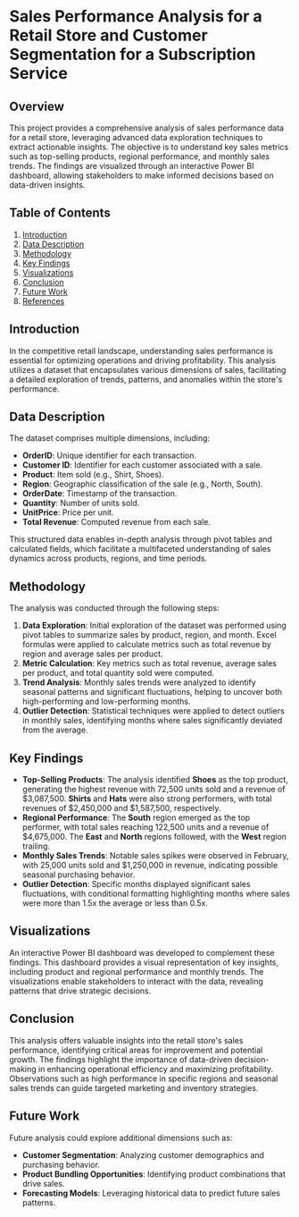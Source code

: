 
# Sales Performance Analysis for a Retail Store and Customer Segmentation for a Subscription Service

## Overview

This project provides a comprehensive analysis of sales performance data for a retail store, leveraging advanced data exploration techniques to extract actionable insights. The objective is to understand key sales metrics such as top-selling products, regional performance, and monthly sales trends. The findings are visualized through an interactive Power BI dashboard, allowing stakeholders to make informed decisions based on data-driven insights.

## Table of Contents

1. [Introduction](#introduction)
2. [Data Description](#data-description)
3. [Methodology](#methodology)
4. [Key Findings](#key-findings)
5. [Visualizations](#visualizations)
6. [Conclusion](#conclusion)
7. [Future Work](#future-work)
8. [References](#references)

## Introduction

In the competitive retail landscape, understanding sales performance is essential for optimizing operations and driving profitability. This analysis utilizes a dataset that encapsulates various dimensions of sales, facilitating a detailed exploration of trends, patterns, and anomalies within the store's performance.

## Data Description

The dataset comprises multiple dimensions, including:

- **OrderID**: Unique identifier for each transaction.
- **Customer ID**: Identifier for each customer associated with a sale.
- **Product**: Item sold (e.g., Shirt, Shoes).
- **Region**: Geographic classification of the sale (e.g., North, South).
- **OrderDate**: Timestamp of the transaction.
- **Quantity**: Number of units sold.
- **UnitPrice**: Price per unit.
- **Total Revenue**: Computed revenue from each sale.

This structured data enables in-depth analysis through pivot tables and calculated fields, which facilitate a multifaceted understanding of sales dynamics across products, regions, and time periods.

## Methodology

The analysis was conducted through the following steps:

1. **Data Exploration**: Initial exploration of the dataset was performed using pivot tables to summarize sales by product, region, and month. Excel formulas were applied to calculate metrics such as total revenue by region and average sales per product.
2. **Metric Calculation**: Key metrics such as total revenue, average sales per product, and total quantity sold were computed.
3. **Trend Analysis**: Monthly sales trends were analyzed to identify seasonal patterns and significant fluctuations, helping to uncover both high-performing and low-performing months.
4. **Outlier Detection**: Statistical techniques were applied to detect outliers in monthly sales, identifying months where sales significantly deviated from the average.

## Key Findings

- **Top-Selling Products**: The analysis identified **Shoes** as the top product, generating the highest revenue with 72,500 units sold and a revenue of $3,087,500. **Shirts** and **Hats** were also strong performers, with total revenues of $2,450,000 and $1,587,500, respectively.
- **Regional Performance**: The **South** region emerged as the top performer, with total sales reaching 122,500 units and a revenue of $4,675,000. The **East** and **North** regions followed, with the **West** region trailing.
- **Monthly Sales Trends**: Notable sales spikes were observed in February, with 25,000 units sold and $1,250,000 in revenue, indicating possible seasonal purchasing behavior.
- **Outlier Detection**: Specific months displayed significant sales fluctuations, with conditional formatting highlighting months where sales were more than 1.5x the average or less than 0.5x.

## Visualizations

An interactive Power BI dashboard was developed to complement these findings. This dashboard provides a visual representation of key insights, including product and regional performance and monthly trends. The visualizations enable stakeholders to interact with the data, revealing patterns that drive strategic decisions.

## Conclusion

This analysis offers valuable insights into the retail store's sales performance, identifying critical areas for improvement and potential growth. The findings highlight the importance of data-driven decision-making in enhancing operational efficiency and maximizing profitability. Observations such as high performance in specific regions and seasonal sales trends can guide targeted marketing and inventory strategies.

## Future Work

Future analysis could explore additional dimensions such as:

- **Customer Segmentation**: Analyzing customer demographics and purchasing behavior.
- **Product Bundling Opportunities**: Identifying product combinations that drive sales.
- **Forecasting Models**: Leveraging historical data to predict future sales patterns.
